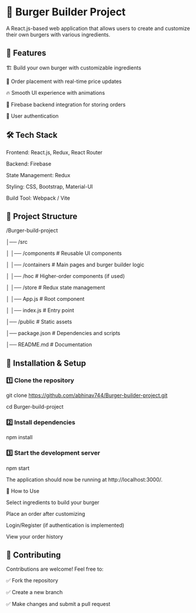 # 🍔 Burger Builder Project

A React.js-based web application that allows users to create and customize their own burgers with various ingredients.

## 🚀 Features

🏗️ Build your own burger with customizable ingredients

🛒 Order placement with real-time price updates

🔥 Smooth UI experience with animations

💾 Firebase backend integration for storing orders

🔐 User authentication

## 🛠 Tech Stack

Frontend: React.js, Redux, React Router

Backend: Firebase

State Management: Redux

Styling: CSS, Bootstrap, Material-UI

Build Tool: Webpack / Vite

## 📁 Project Structure

/Burger-build-project

│── /src

│   │── /components     # Reusable UI components

│   │── /containers     # Main pages and burger builder logic

│   │── /hoc            # Higher-order components (if used)

│   │── /store          # Redux state management

│   │── App.js          # Root component

│   │── index.js        # Entry point

│── /public            # Static assets

│── package.json       # Dependencies and scripts

│── README.md          # Documentation

## 🚀 Installation & Setup

### 1️⃣ Clone the repository


git clone https://github.com/abhinav744/Burger-builder-project.git

cd Burger-build-project

### 2️⃣ Install dependencies



npm install

### 3️⃣ Start the development server



npm start

The application should now be running at http://localhost:3000/.


🔧 How to Use

Select ingredients to build your burger



Place an order after customizing


Login/Register (if authentication is implemented)



View your order history

## 📌 Contributing

Contributions are welcome! Feel free to:

✅ Fork the repository

✅ Create a new branch

✅ Make changes and submit a pull request
